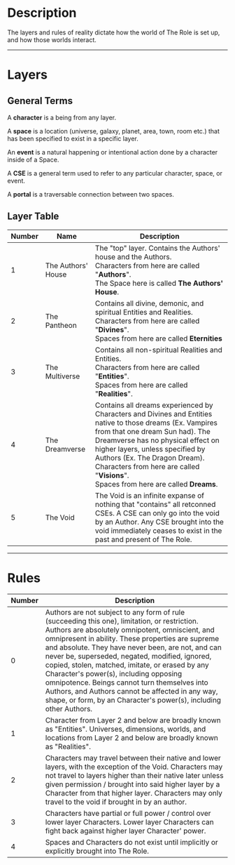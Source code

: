 # Description
The layers and rules of reality dictate how the world of The Role is set up, and how those worlds interact.
***
# Layers
## General Terms
A **character** is a being from any layer.

A **space** is a location (universe, galaxy, planet, area, town, room etc.) that has been specified to exist in a specific layer.

An **event** is a natural happening or intentional action done by a character inside of a Space.

A **CSE** is a general term used to refer to any particular character, space, or event.

A **portal** is a traversable connection between two spaces.  
## Layer Table

| Number | Name               | Description                                                                                                                                                                                                                                                                                                                                        |
| ------ | ------------------ | -------------------------------------------------------------------------------------------------------------------------------------------------------------------------------------------------------------------------------------------------------------------------------------------------------------------------------------------------- |
| 1      | The Authors' House | The "top" layer. Contains the Authors' house and the Authors.<br>Characters from here are called "**Authors**".<br>The Space here is called **The Authors' House**.                                                                                                                                                                                |
| 2      | The Pantheon       | Contains all divine, demonic, and spiritual Entities and Realities.<br>Characters from here are called "**Divines**".<br>Spaces from here are called **Eternities**                                                                                                                                                                                |
| 3      | The Multiverse     | Contains all non-spiritual Realities and Entities.<br>Characters from here are called "**Entities**".<br>Spaces from here are called "**Realities**".                                                                                                                                                                                              |
| 4      | The Dreamverse     | Contains all dreams experienced by Characters and Divines and Entities native to those dreams (Ex. Vampires from that one dream Sun had). The Dreamverse has no physical effect on higher layers, unless specified by Authors (Ex. The Dragon Dream).<br>Characters from here are called "**Visions**".<br>Spaces from here are called **Dreams**. |
| 5      | The Void           | The Void is an infinite expanse of nothing that "contains" all retconned CSEs. A CSE can only go into the void by an Author. Any CSE brought into the void immediately ceases to exist in the past and present of The Role.                                                                                                                        |


***
# Rules

| Number | Description                                                                                                                                                                                                                                                                                                                                                                                                                                                                                                                                                                        |
| ------ | ---------------------------------------------------------------------------------------------------------------------------------------------------------------------------------------------------------------------------------------------------------------------------------------------------------------------------------------------------------------------------------------------------------------------------------------------------------------------------------------------------------------------------------------------------------------------------------- |
| 0      | Authors are not subject to any form of rule (succeeding this one), limitation, or restriction. Authors are absolutely omnipotent, omniscient, and omnipresent in ability. These properties are supreme and absolute. They have never been, are not, and can never be, superseded, negated, modified, ignored, copied, stolen, matched, imitate, or erased by any Character's power(s), including opposing omnipotence. Beings cannot turn themselves into Authors, and Authors cannot be affected in any way, shape, or form, by an Character's power(s), including other Authors. |
| 1      | Character from Layer 2 and below are broadly known as "Entities". Universes, dimensions, worlds, and locations from Layer 2 and below are broadly known as "Realities".                                                                                                                                                                                                                                                                                                                                                                                                            |
| 2      | Characters may travel between their native and lower layers, with the exception of the Void. Characters may not travel to layers higher than their native later unless given permission / brought into said higher layer by a Character from that higher layer. Characters may only travel to the void if brought in by an author.                                                                                                                                                                                                                                                 |
| 3      | Characters have partial or full power / control over lower layer Characters. Lower layer Characters can fight back against higher layer Character' power.                                                                                                                                                                                                                                                                                                                                                                                                                          |
| 4      | Spaces and Characters do not exist until implicitly or explicitly brought into The Role.                                                                                                                                                                                                                                                                                                                                                                                                                                                                                           |
